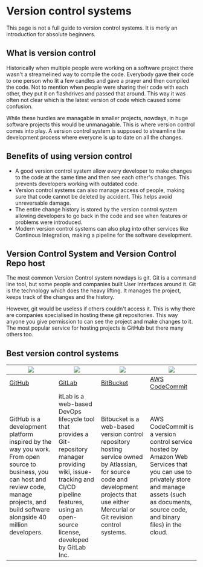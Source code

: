 # Version control systems

This page is not a full guide to version control systems. It is merly an introduction for absolute beginners.

## What is version control

Historically when multiple people were working on a software project there wasn't a streamelined way to compile the code. Everybody gave their code to one person who lit a few candles and gave a prayer and then compiled the code. Not to mention when people were sharing their code with each other, they put it on flashdrives and passed that around. This way it was often not clear which is the latest version of code which caused some confusion.

While these hurdles are managable in smaller projects, nowdays, in huge software projects this would be unmanagable. This is where version control comes into play. A version control system is supposed to streamline the development process where everyone is up to date on all the changes.

## Benefits of using version control

- A good version control system allow every developer to make changes to the code at the same time and then see each other's changes. This prevents developers working with outdated code.
- Version control systems can also manage access of people, making sure that code cannot be deleted by accident. This helps avoid unreversable damage.
- The entire change history is stored by the version control system allowing developers to go back in the code and see when features or problems were introduced.
- Modern version control systems can also plug into other services like Continous Integration, making a pipeline for the software development.

## Version Control System and Version Control Repo host

The most common Version Control system nowdays is git. Git is a command line tool, but some people and companies built User Interfaces around it. Git is the technology which does the heavy lifting. It manages the project, keeps track of the changes and the history.

However, git would be useless if others couldn't access it. This is why there are companies specialised in hosting these git repositories. This way anyone you give permission to can see the project and make changes to it. The most popular service for hosting projects is GitHub but there many others too.

## Best version control systems

| <img src="https://img.icons8.com/material/48/000000/github.png"> | <img src="https://img.icons8.com/material/24/000000/bitbucket.png"> | <img src="https://img.icons8.com/ios-filled/50/000000/gitlab.png"> | <img src="https://img.icons8.com/material-sharp/48/000000/amazon.png"> |
|-------------------------------------------------------------------------------------------------------------------------------------------------------------------------------------------------|------------------------------------------------------------------------------------------------------------------------------------------------------------------------------------------------------|---------------------------------------------------------------------------------------------------------------------------------------------------------------------------------------------|--------------------------------------------------------------------------------------------------------------------------------------------------------------------------------------------------|
| [GitHub](https://github.com) | [GitLab](https://gitlab.com) | [BitBucket](https://bitbucket.org) | [AWS CodeCommit](https://aws.amazon.com/codecommit/) |
| GitHub is a development platform inspired by the way you work. From open source to business, you can host and review code, manage projects, and build software alongside 40 million developers. | itLab is a web-based DevOps lifecycle tool that provides a Git-repository manager providing wiki, issue-tracking and CI/CD pipeline features, using an open-source license, developed by GitLab Inc. | Bitbucket is a web-based version control repository hosting service owned by Atlassian, for source code and development projects that use either Mercurial or Git revision control systems. | AWS CodeCommit is a version control service hosted by Amazon Web Services that you can use to privately store and manage assets (such as documents, source code, and binary files) in the cloud. |

